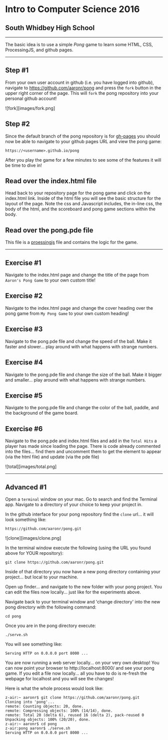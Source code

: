 # Intro to Computer Science 2016
## South Whidbey High School

---

The basic idea is to use a simple *Pong* game to learn some HTML, CSS, ProcessingJS, and github pages.

---

## Step #1
From your own user account in github (i.e. you have logged into github), navigate to https://github.com/aaronr/pong and press the `fork` button in the upper right corner of the page.  This will `fork` the pong repository into your personal github account!

![fork][images/fork.png]

## Step #2
Since the default branch of the pong repository is for [gh-pages](https://pages.github.com/) you should now be able to navigate to your github pages URL and view the pong game:

`https://<username>.github.io/pong`

After you play the game for a few minutes to see some of the features it will be time to dive in!

## Read over the index.html file
Head back to your repository page for the pong game and click on the index.html link.  Inside of the html file you will see the basic structure for the layout of the page.  Note the css and Javascript includes, the in-line css, the body of the html, and the scoreboard and pong game sections within the body.

## Read over the pong.pde file
This file is a [proessingjs](http://processingjs.org/) file and contains the logic for the game.

---

## Exercise #1
Navigate to the index.html page and change the title of the page from `Aaron's Pong Game` to your own custom title!

## Exercise #2
Navigate to the index.html page and change the cover heading over the pong game from `My Pong Game` to your own custom heading!

## Exercise #3
Navigate to the pong.pde file and change the speed of the ball.  Make it faster and slower... play around with what happens with strange numbers.

## Exercise #4
Navigate to the pong.pde file and change the size of the ball.  Make it bigger and smaller... play around with what happens with strange numbers.

## Exercise #5
Navigate to the pong.pde file and change the color of the ball, paddle, and the background of the game board.

## Exercise #6
Navigate to the pong.pde and index.html files and add in the `Total Hits` a player has made since loading the page.  There is code already commented into the files... find them and uncomment them to get the element to appear (via the html file) and update (via the pde file)

![total][images/total.png]

---

## Advanced #1
Open a `terminal` window on your mac.  Go to search and find the Terminal app.  Navigate to a directory of your choice to keep your project in.  

In the github interface for your pong repository find the `clone` url... it will look something like:

`https://github.com/aaronr/pong.git`

![clone][images/clone.png]

In the terminal window execute the following (using the URL you found above for YOUR repository):

`git clone https://github.com/aaronr/pong.git` 

Inside of that directory you now have a new pong directory containing your project... but local to your machine.

Open up finder... and navigate to the new folder with your pong project.  You can edit the files now locally... just like for the experiments above.

Navigate back to your terminal window and 'change directory' into the new pong directory with the following command:

`cd pong`

Once you are in the pong directory execute:

`./serve.sh`

You will see something like:

`Serving HTTP on 0.0.0.0 port 8000 ...`

You are now running a web server locally... on your very own desktop!  You can now point your browser to http://localhost:8000/ and see your pong game. If you edit a file now locally... all you have to do is re-fresh the webpage for localhost and you will see the changes!

Here is what the whole process would look like:

```
z-air:~ aaronr$ git clone https://github.com/aaronr/pong.git
Cloning into 'pong'...
remote: Counting objects: 20, done.
remote: Compressing objects: 100% (14/14), done.
remote: Total 20 (delta 6), reused 16 (delta 2), pack-reused 0
Unpacking objects: 100% (20/20), done.
z-air:~ aaronr$ cd pong
z-air:pong aaronr$ ./serve.sh
Serving HTTP on 0.0.0.0 port 8000 ...
```